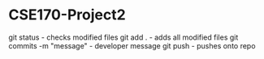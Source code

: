 # CSE170-Project2
git status - checks modified files
git add . - adds all modified files
git commits -m "message" - developer message
git push - pushes onto repo
